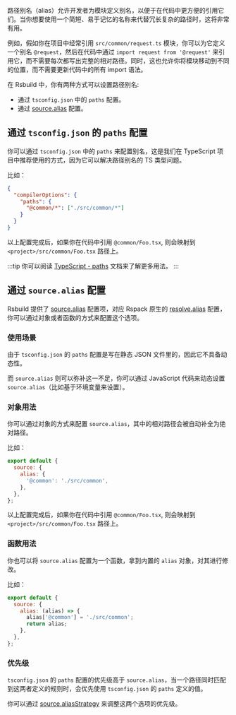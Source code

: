 路径别名（alias）允许开发者为模块定义别名，以便于在代码中更方便的引用它们。当你想要使用一个简短、易于记忆的名称来代替冗长复杂的路径时，这将非常有用。

例如，假如你在项目中经常引用 `src/common/request.ts` 模块，你可以为它定义一个别名 `@request`，然后在代码中通过 `import request from '@request'` 来引用它，而不需要每次都写出完整的相对路径。同时，这也允许你将模块移动到不同的位置，而不需要更新代码中的所有 import 语法。

在 Rsbuild 中，你有两种方式可以设置路径别名:

- 通过 `tsconfig.json` 中的 `paths` 配置。
- 通过 [source.alias](http://rsbuild.dev/zh/config/source/alias) 配置。

## 通过 `tsconfig.json` 的 `paths` 配置

你可以通过 `tsconfig.json` 中的 `paths` 来配置别名，这是我们在 TypeScript 项目中推荐使用的方式，因为它可以解决路径别名的 TS 类型问题。

比如：

```json title="tsconfig.json"
{
  "compilerOptions": {
    "paths": {
      "@common/*": ["./src/common/*"]
    }
  }
}
```

以上配置完成后，如果你在代码中引用 `@common/Foo.tsx`, 则会映射到 `<project>/src/common/Foo.tsx` 路径上。

:::tip
你可以阅读 [TypeScript - paths](https://typescriptlang.org/tsconfig#paths) 文档来了解更多用法。
:::

## 通过 `source.alias` 配置

Rsbuild 提供了 [source.alias](http://rsbuild.dev/zh/config/source/alias) 配置项，对应 Rspack 原生的 [resolve.alias](https://rspack.dev/zh/config/resolve#resolvealias) 配置，你可以通过对象或者函数的方式来配置这个选项。

### 使用场景

由于 `tsconfig.json` 的 `paths` 配置是写在静态 JSON 文件里的，因此它不具备动态性。

而 `source.alias` 则可以弥补这一不足，你可以通过 JavaScript 代码来动态设置 `source.alias`（比如基于环境变量来设置）。

### 对象用法

你可以通过对象的方式来配置 `source.alias`，其中的相对路径会被自动补全为绝对路径。

比如：

```js
export default {
  source: {
    alias: {
      '@common': './src/common',
    },
  },
};
```

以上配置完成后，如果你在代码中引用 `@common/Foo.tsx`, 则会映射到 `<project>/src/common/Foo.tsx` 路径上。

### 函数用法

你也可以将 `source.alias` 配置为一个函数，拿到内置的 `alias` 对象，对其进行修改。

比如：

```js
export default {
  source: {
    alias: (alias) => {
      alias['@common'] = './src/common';
      return alias;
    },
  },
};
```

### 优先级

`tsconfig.json` 的 `paths` 配置的优先级高于 `source.alias`，当一个路径同时匹配到这两者定义的规则时，会优先使用 `tsconfig.json` 的 `paths` 定义的值。

你可以通过 [source.aliasStrategy](http://rsbuild.dev/zh/config/source/aliasstrategy) 来调整这两个选项的优先级。
